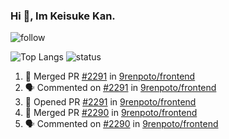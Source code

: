 ### Hi 👋, Im Keisuke Kan.

<!--
**9renpoto/9renpoto** is a ✨ _special_ ✨ repository because its `README.md` (this file) appears on your GitHub profile.

Here are some ideas to get you started:

- 🔭 I’m currently working on ...
- 🌱 I’m currently learning ...
- 👯 I’m looking to collaborate on ...
- 🤔 I’m looking for help with ...
- 💬 Ask me about ...
- 📫 How to reach me: ...
- 😄 Pronouns: ...
- ⚡ Fun fact: ...
-->

![follow](https://img.shields.io/github/followers/9renpoto?label=Follow&style=social)

![Top Langs](https://github-readme-stats.vercel.app/api/top-langs/?username=9renpoto&hide=html&layout=compact)
![status](https://github-readme-stats.vercel.app/api?username=9renpoto&show_icons=true&count_private=true&hide=issues,contribs)

<!--START_SECTION:activity-->
1. 🎉 Merged PR [#2291](https://github.com/9renpoto/frontend/pull/2291) in [9renpoto/frontend](https://github.com/9renpoto/frontend)
2. 🗣 Commented on [#2291](https://github.com/9renpoto/frontend/issues/2291) in [9renpoto/frontend](https://github.com/9renpoto/frontend)
3. 💪 Opened PR [#2291](https://github.com/9renpoto/frontend/pull/2291) in [9renpoto/frontend](https://github.com/9renpoto/frontend)
4. 🎉 Merged PR [#2290](https://github.com/9renpoto/frontend/pull/2290) in [9renpoto/frontend](https://github.com/9renpoto/frontend)
5. 🗣 Commented on [#2290](https://github.com/9renpoto/frontend/issues/2290) in [9renpoto/frontend](https://github.com/9renpoto/frontend)
<!--END_SECTION:activity-->
